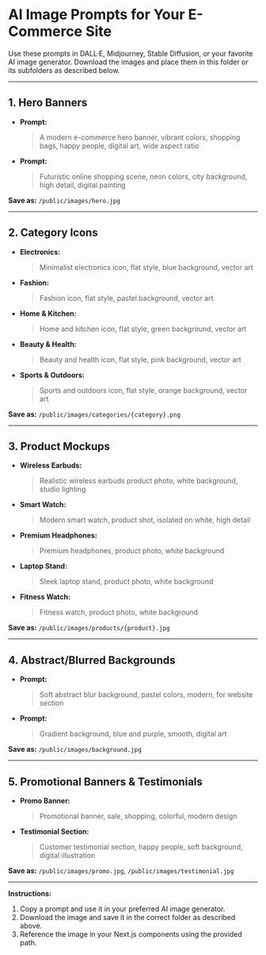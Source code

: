 # AI Image Prompts for Your E-Commerce Site

Use these prompts in DALL·E, Midjourney, Stable Diffusion, or your favorite AI image generator. Download the images and place them in this folder or its subfolders as described below.

---

## 1. Hero Banners

- **Prompt:**
  > A modern e-commerce hero banner, vibrant colors, shopping bags, happy people, digital art, wide aspect ratio
- **Prompt:**
  > Futuristic online shopping scene, neon colors, city background, high detail, digital painting

**Save as:** `/public/images/hero.jpg`

---

## 2. Category Icons

- **Electronics:**
  > Minimalist electronics icon, flat style, blue background, vector art
- **Fashion:**
  > Fashion icon, flat style, pastel background, vector art
- **Home & Kitchen:**
  > Home and kitchen icon, flat style, green background, vector art
- **Beauty & Health:**
  > Beauty and health icon, flat style, pink background, vector art
- **Sports & Outdoors:**
  > Sports and outdoors icon, flat style, orange background, vector art

**Save as:** `/public/images/categories/{category}.png`

---

## 3. Product Mockups

- **Wireless Earbuds:**
  > Realistic wireless earbuds product photo, white background, studio lighting
- **Smart Watch:**
  > Modern smart watch, product shot, isolated on white, high detail
- **Premium Headphones:**
  > Premium headphones, product photo, white background
- **Laptop Stand:**
  > Sleek laptop stand, product photo, white background
- **Fitness Watch:**
  > Fitness watch, product photo, white background

**Save as:** `/public/images/products/{product}.jpg`

---

## 4. Abstract/Blurred Backgrounds

- **Prompt:**
  > Soft abstract blur background, pastel colors, modern, for website section
- **Prompt:**
  > Gradient background, blue and purple, smooth, digital art

**Save as:** `/public/images/background.jpg`

---

## 5. Promotional Banners & Testimonials

- **Promo Banner:**
  > Promotional banner, sale, shopping, colorful, modern design
- **Testimonial Section:**
  > Customer testimonial section, happy people, soft background, digital illustration

**Save as:** `/public/images/promo.jpg`, `/public/images/testimonial.jpg`

---

**Instructions:**
1. Copy a prompt and use it in your preferred AI image generator.
2. Download the image and save it in the correct folder as described above.
3. Reference the image in your Next.js components using the provided path. 